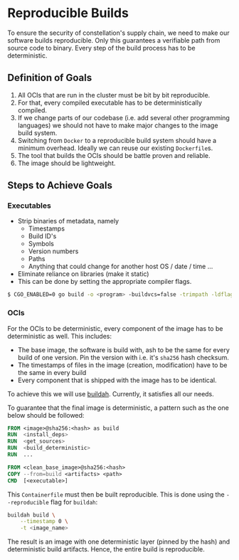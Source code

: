 # Reproducible Builds
To ensure the security of constellation's supply chain, we need to make our software builds reproducible.
Only this guarantees a verifiable path from source code to binary.
Every step of the build process has to be deterministic.

## Definition of Goals
1. All OCIs that are run in the cluster must be bit by bit reproducible.
1. For that, every compiled executable has to be deterministically compiled.
1. If we change parts of our codebase (i.e. add several other programming languages) we should not have to make major changes to the image build system.
1. Switching from `Docker` to a reproducible build system should have a minimum overhead. Ideally we can reuse our existing `Dockerfile`s.
1. The tool that builds the OCIs should be battle proven and reliable.
1. The image should be lightweight.

## Steps to Achieve Goals

### Executables
* Strip binaries of metadata, namely
  * Timestamps
  * Build ID's
  * Symbols
  * Version numbers
  * Paths
  * Anything that could change for another host OS / date / time ...
* Eliminate reliance on libraries (make it static)
* This can be done by setting the appropriate compiler flags.

```bash
$ CGO_ENABLED=0 go build -o <program> -buildvcs=false -trimpath -ldflags "-s -w -buildid=''"
```

### OCIs
For the OCIs to be deterministic, every component of the image has to be deterministic as well.
This includes:
* The base image, the software is build with, ash to be the same for every build of one version. Pin the version with i.e. it's `sha256` hash checksum.
* The timestamps of files in the image (creation, modification) have to be the same in every build
* Every component that is shipped with the image has to be identical.

To achieve this we will use [buildah](https://github.com/containers/buildah). Currently, it satisfies all our needs.

To guarantee that the final image is deterministic, a pattern such as the one below should be followed:

```Dockerfile
FROM <image>@sha256:<hash> as build
RUN  <install_deps>
RUN  <get_sources>
RUN  <build_deterministic>
RUN  ...

FROM <clean_base_image>@sha256:<hash>
COPY --from=build <artifacts> <path>
CMD  [<executable>]
```

This `Containerfile` must then be built reproducible.
This is done using the `--reproducible` flag for `buildah`:

```sh
buildah build \
    --timestamp 0 \
    -t <image_name>
```

The result is an image with one deterministic layer (pinned by the hash) and deterministic build artifacts.
Hence, the entire build is reproducible.
